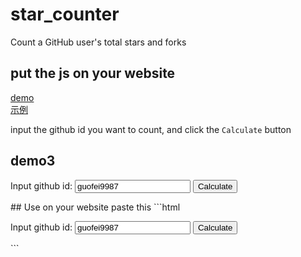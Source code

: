 # star_counter
Count a GitHub user's total stars and forks  

## put the js on your website


<a href="http://www.guofei.site/star_counter/main.html" target="demo2">demo</a>  
<a href="http://www.guofei.site/2019/08/31/github_star_counter.html" target="demo1">示例</a>

input the github id you want to count, and click the `Calculate` button

## demo3
<html>
<script>
    function func_1() {
        document.getElementById("star_counter").innerHTML = 'If not print for seconds, please refresh';
        github_id = document.getElementById("user").value;
        document.getElementById("star_counter").innerHTML = cal_github_star(github_id);
    }
</script>


Input github id: <input name="user" value="guofei9987" type="text" id="user">
<input name="Button" type="button" value="Calculate" onClick="func_1()">

<p id="star_counter"></p>
</html>
## Use on your website
paste this
```html
<script>
    function func_1() {
        document.getElementById("star_counter").innerHTML = 'If not print for seconds, please refresh';
        github_id = document.getElementById("user").value;
        document.getElementById("star_counter").innerHTML = cal_github_star(github_id);
    }
</script>


Input github id: <input name="user" value="guofei9987" type="text" id="user">
<input name="Button" type="button" value="Calculate" onClick="func_1()">

<p id="star_counter"></p>
```
